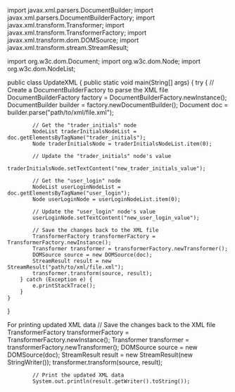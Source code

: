 import javax.xml.parsers.DocumentBuilder;
import javax.xml.parsers.DocumentBuilderFactory;
import javax.xml.transform.Transformer;
import javax.xml.transform.TransformerFactory;
import javax.xml.transform.dom.DOMSource;
import javax.xml.transform.stream.StreamResult;

import org.w3c.dom.Document;
import org.w3c.dom.Node;
import org.w3c.dom.NodeList;

public class UpdateXML {
    public static void main(String[] args) {
        try {
            // Create a DocumentBuilderFactory to parse the XML file
            DocumentBuilderFactory factory = DocumentBuilderFactory.newInstance();
            DocumentBuilder builder = factory.newDocumentBuilder();
            Document doc = builder.parse("path/to/xml/file.xml");

            // Get the "trader_initials" node
            NodeList traderInitialsNodeList = doc.getElementsByTagName("trader_initials");
            Node traderInitialsNode = traderInitialsNodeList.item(0);

            // Update the "trader_initials" node's value
            traderInitialsNode.setTextContent("new_trader_initials_value");
            
            // Get the "user_login" node
            NodeList userLoginNodeList = doc.getElementsByTagName("user_login");
            Node userLoginNode = userLoginNodeList.item(0);
            
            // Update the "user_login" node's value
            userLoginNode.setTextContent("new_user_login_value");

            // Save the changes back to the XML file
            TransformerFactory transformerFactory = TransformerFactory.newInstance();
            Transformer transformer = transformerFactory.newTransformer();
            DOMSource source = new DOMSource(doc);
            StreamResult result = new StreamResult("path/to/xml/file.xml");
            transformer.transform(source, result);
        } catch (Exception e) {
            e.printStackTrace();
        }
    }
}


For printing updated XML data
// Save the changes back to the XML file
            TransformerFactory transformerFactory = TransformerFactory.newInstance();
            Transformer transformer = transformerFactory.newTransformer();
            DOMSource source = new DOMSource(doc);
            StreamResult result = new StreamResult(new StringWriter());
            transformer.transform(source, result);
            
            // Print the updated XML data
            System.out.println(result.getWriter().toString());
